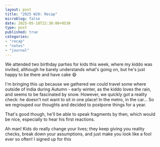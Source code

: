 ```yaml
---
layout: post
title: "2025 W20: Recap"
microblog: false
date: 2025-05-18T22:30:00+0530
type: post
published: true
categories:
- "recap"
- "notes"
- "journal"
---
```


We attended two birthday parties for kids this week, where my kiddo was invited, although he barely understands what's going on, but he's just happy to be there and have cake 😄

I'm bringing this up because we gathered we could travel some where outside of India during Autumn - early winter, as the kiddo loves the rain, and seems to be fascinated by snow. However, we quickly got a reality check: he doesn't not want to sit in one place! In the metro, in the car... So we regrouped our thoughts and decided to postpone things for a year. 

That's good though, he'll be able to speak fragments by then, which would be nice, especially to hear his first reactions. 

Ah man! Kids do really change your lives; they keep giving you reality checks, break down your assumptions, and just make you look like a fool ever so often! I signed up for this